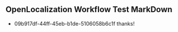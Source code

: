 ## OpenLocalization Workflow Test MarkDown
* 09b917df-44ff-45eb-b1de-5106058b6c1f thanks!

<!--HONumber=Jul16_HO3-->


